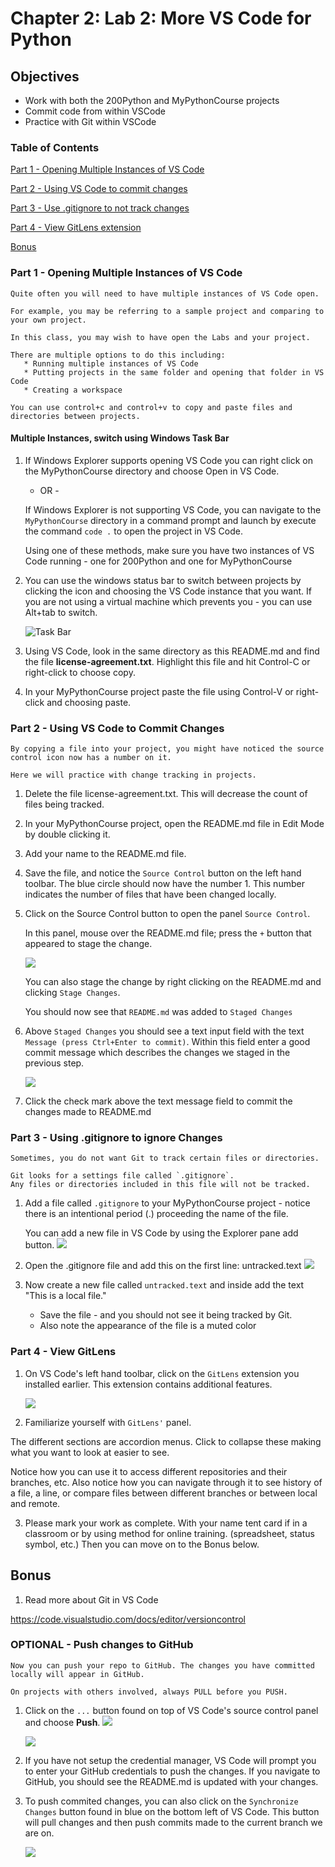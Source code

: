 # Chapter 2:  Lab 2: More VS Code for Python

## Objectives
* Work with both the 200Python and MyPythonCourse projects
* Commit code from within VSCode
* Practice with Git within VSCode
  

### Table of Contents

[Part 1 - Opening Multiple Instances of VS Code](#part-1---opening-multiple-instances-of-vs-code)

[Part 2 - Using VS Code to commit changes](#part-2---using-vs-code-to-commit-changes)


[Part 3 - Use .gitignore to not track changes](#part-3---using-gitignore-to-ignore-changes)

[Part 4 - View GitLens extension](#part-4---view-gitlens)

[Bonus](#bonus)




### **Part 1 - Opening Multiple Instances of VS Code**

    Quite often you will need to have multiple instances of VS Code open.

    For example, you may be referring to a sample project and comparing to your own project. 
    
    In this class, you may wish to have open the Labs and your project.

    There are multiple options to do this including:
       * Running multiple instances of VS Code 
       * Putting projects in the same folder and opening that folder in VS Code
       * Creating a workspace 

    You can use control+c and control+v to copy and paste files and directories between projects.  

#### Multiple Instances, switch using Windows Task Bar

1. If Windows Explorer supports opening VS Code you can right click on the MyPythonCourse directory and choose Open in VS Code.   
   
   - OR -
   
   If Windows Explorer is not supporting VS Code, you can navigate to the `MyPythonCourse` directory in a command prompt and launch by execute the command `code .` to open the project in VS Code. 
   
   Using one of these methods, make sure you have two instances of VS Code running - one for 200Python and one for MyPythonCourse

2. You can use the windows status bar to switch between projects by clicking the icon and choosing the VS Code instance that you want. If you are not using a virtual machine which prevents you - you can use Alt+tab to switch.
   
   ![Task Bar](../screenshots/multiple-instances.png)

   
   
3. Using VS Code, look in the same directory as this README.md and find the file **license-agreement.txt**.  Highlight this file and hit Control-C or right-click to choose copy.
   
4. In your MyPythonCourse project paste the file using Control-V or right-click and choosing paste.

   

### **Part 2 - Using VS Code to Commit Changes**

    By copying a file into your project, you might have noticed the source control icon now has a number on it. 
    
    Here we will practice with change tracking in projects.
   
1.  Delete the file license-agreement.txt. This will decrease the count of files being tracked.
   
2.  In your MyPythonCourse project, open the README.md file in Edit Mode by double clicking it.

3.  Add your name to the README.md file.

4.  Save the file, and notice the `Source Control` button on the left hand toolbar. The blue circle should now have the number 1. This number indicates the number of files that have been changed locally.

5.  Click on the Source Control button to open the panel `Source Control`. 
   
    In this panel, mouse over the README.md file; press the `+` button that appeared to stage the change. 

     ![](../screenshots/source-control-stage-changes.png)
    
    You can also stage the change by right clicking on the README.md and clicking `Stage Changes`. 
    
    You should now see that `README.md` was added to `Staged Changes`
   

6.  Above `Staged Changes` you should see a text input field with the text `Message (press Ctrl+Enter to commit)`. Within this field enter a good commit message which describes the changes we staged in the previous step.

     ![](../screenshots/source-control-commit-stage-changes.png
)


7.  Click the check mark above the text message field to commit the changes made to README.md


### **Part 3 - Using .gitignore to ignore Changes**

    Sometimes, you do not want Git to track certain files or directories.
    
    Git looks for a settings file called `.gitignore`. 
    Any files or directories included in this file will not be tracked.

1. Add a file called `.gitignore` to your MyPythonCourse project - notice there is an intentional period (.) proceeding the name of the file.

    You can add a new file in VS Code by using the Explorer pane add button.
    ![](../screenshots/vscode-new-file.png)


2. Open the .gitignore file and add this on the first line: untracked.text
  ![](../screenshots/source-control-ignore.png) 
  
1. Now create a new file called `untracked.text` and inside add the text "This is a local file."
    * Save the file - and you should not see it being tracked by Git.
    * Also note the appearance of the file is a muted color


### **Part 4 - View GitLens** 
1.  On VS Code's left hand toolbar, click on the `GitLens` extension you installed earlier. This extension contains additional features.

    ![](../screenshots/gitlens-history.png)

2.  Familiarize yourself with `GitLens'` panel. 
    
   The different sections are accordion menus. Click to collapse these making what you want to look at easier to see.
   
   Notice how you can use it to access different repositories and their branches, etc. Also notice how you can navigate through it to see history of a file, a line, or compare files between different branches or between local and remote.

3.  Please mark your work as complete. With your name tent card if in a classroom or by using method for online training. (spreadsheet, status symbol, etc.) Then you can move on to the Bonus below.


## Bonus

1. Read more about Git in VS Code

https://code.visualstudio.com/docs/editor/versioncontrol


### **OPTIONAL - Push changes to GitHub**

    Now you can push your repo to GitHub. The changes you have committed locally will appear in GitHub.
   
    On projects with others involved, always PULL before you PUSH. 
    
1. Click on the `...` button found on top of VS Code's source control panel and choose **Push**.
   ![](../screenshots/source-control-dots.png)

   ![](../screenshots/source-control-push.png)


2.  If you have not setup the credential manager, VS Code will prompt you to enter your GitHub credentials to push the changes. If you navigate to GitHub, you should see the README.md is updated with your changes.

3. To push commited changes, you can also click on the `Synchronize Changes` button found in blue on the bottom left of VS Code. This button will pull changes and then push commits made to the current branch we are on.    
   
   ![](../screenshots/source-control-sync-button.png)


